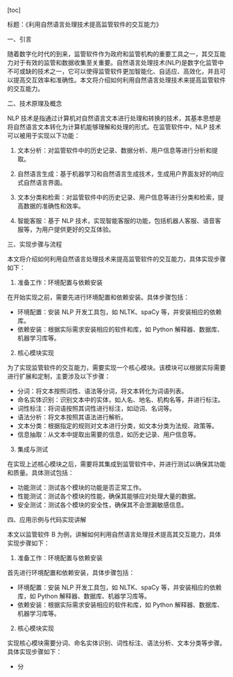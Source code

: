
[toc]                    
                
                
标题：《利用自然语言处理技术提高监管软件的交互能力》

一、引言

随着数字化时代的到来，监管软件作为政府和监管机构的重要工具之一，其交互能力对于有效的监管和数据收集至关重要。自然语言处理技术(NLP)是数字化监管中不可或缺的技术之一，它可以使得监管软件更加智能化、自适应、高效化，并且可以提高交互效率和准确性。本文将介绍如何利用自然语言处理技术来提高监管软件的交互能力。

二、技术原理及概念

NLP 技术是指通过计算机对自然语言文本进行处理和转换的技术，其基本思想是将自然语言文本转化为计算机能够理解和处理的形式。在监管软件中，NLP 技术可以被用于实现以下功能：

1. 文本分析：对监管软件中的历史记录、数据分析、用户信息等进行分析和提取。

2. 自然语言生成：基于机器学习和自然语言生成技术，生成用户界面友好的响应式自然语言界面。

3. 文本分类和检索：对监管软件中的历史记录、用户信息等进行分类和检索，提高数据的准确性和效率。

4. 智能客服：基于 NLP 技术，实现智能客服的功能，包括机器人客服、语音客服等，为用户提供更好的交互体验。

三、实现步骤与流程

本文将介绍如何利用自然语言处理技术来提高监管软件的交互能力，具体实现步骤如下：

1. 准备工作：环境配置与依赖安装

在开始实现之前，需要先进行环境配置和依赖安装。具体步骤包括：

- 环境配置：安装 NLP 开发工具包，如 NLTK、spaCy 等，并安装相应的依赖库。
- 依赖安装：根据实际需求安装相应的软件和库，如 Python 解释器、数据库、机器学习库等。

2. 核心模块实现

为了实现监管软件的交互能力，需要实现一个核心模块。该模块可以根据实际需要进行扩展和定制，主要涉及以下步骤：

- 分词：将文本按照词性、语法等分词，将文本转化为词语列表。
- 命名实体识别：识别文本中的实体，如人名、地名、机构名等，并进行标注。
- 词性标注：将词语按照其词性进行标注，如动词、名词等。
- 语法分析：将文本按照其语法进行解析。
- 文本分类：根据指定的规则对文本进行分类，如文本分类为法规、政策等。
- 信息抽取：从文本中提取出需要的信息，如历史记录、用户信息等。

3. 集成与测试

在实现上述核心模块之后，需要将其集成到监管软件中，并进行测试以确保其功能和质量。具体测试包括：

- 功能测试：测试各个模块的功能是否正常工作。
- 性能测试：测试各个模块的性能，确保其能够应对处理大量的数据。
- 安全测试：测试各个模块的安全性，确保其不会泄漏敏感信息。

四、应用示例与代码实现讲解

本文以监管软件 B 为例，讲解如何利用自然语言处理技术提高其交互能力，具体实现步骤如下：

1. 准备工作：环境配置与依赖安装

首先进行环境配置和依赖安装，具体步骤包括：

- 环境配置：安装 NLP 开发工具包，如 NLTK、spaCy 等，并安装相应的依赖库，如 Python 解释器、数据库、机器学习库等。
- 依赖安装：根据实际需求安装相应的软件和库，如 Python 解释器、数据库、机器学习库等。

2. 核心模块实现

实现核心模块需要分词、命名实体识别、词性标注、语法分析、文本分类等步骤。具体实现步骤如下：

- 分

